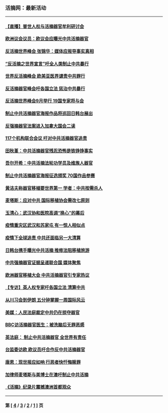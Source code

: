 ### 活摘网：最新活动
---
#### [【直播】普世人权与活摘器官牟利研讨会](../../pages/nf5883/n13425146.md?04140430) 
#### [欧洲议会议员：欧议会应曝光中共活摘器官](../../pages/nf5883/n13336571.md?04140430) 
#### [反活摘世界峰会 张锦华：媒体应报导事实真相](../../pages/nf5883/n13278502.md?04140430) 
#### [“反活摘之世界宣言”吁全人类制止中共暴行](../../pages/nf5883/n13259730.md?04140430) 
#### [世界反活摘峰会 欧美亚医界谴责中共罪行](../../pages/nf5883/n13253550.md?04140430) 
#### [反活摘器官峰会吁各国立法 惩治中共暴行](../../pages/nf5883/n13245052.md?04140430) 
#### [反活摘世界峰会9月举行 19国专家将与会](../../pages/nf5883/n13201492.md?04140430) 
#### [制止中共活摘器官海报作品将巡回日韩台展出](../../pages/nf5883/n13177791.md?04140430) 
#### [反强摘器官法案进入加拿大国会二读](../../pages/nf5883/n13033450.md?04140430) 
#### [117个机构联合会议 吁对中共活摘器官追责](../../pages/nf5883/n12775087.md?04140430) 
#### [田秋堇：中共活摘器官残忍恐怖是铁铮铮事实](../../pages/nf5883/n12702148.md?04140430) 
#### [吾尔开希：中共活摘法轮功学员及维族人器官](../../pages/nf5883/n12693197.md?04140430) 
#### [制止中共活摘器官海报征选颁奖 70国作品参赛](../../pages/nf5883/n12692050.md?04140430) 
#### [黄洁夫称器官移植要世界第一 学者：中共按需杀人](../../pages/nf5883/n12572329.md?04140430) 
#### [麦塔斯：应对中共 国际移植协会需改七原则](../../pages/nf5883/n12514711.md?04140430) 
#### [玉清心：武汉协和医院高调“换心”的幕后](../../pages/nf5883/n12298730.md?04140430) 
#### [疫情重灾区武汉和苏家屯 有一惊人相似点](../../pages/nf5883/n12150824.md?04140430) 
#### [疫情下全球追责 中共还面临另一大清算](../../pages/nf5883/n12070397.md?04140430) 
#### [日韩台携手曝光中共活摘 推修法阻移植旅游](../../pages/nf5883/n11712046.md?04140430) 
#### [中共强摘器官证据呈递联合国 媒体聚焦](../../pages/nf5883/n11546426.md?04140430) 
#### [欧洲器官移植大会 中共活摘器官引专家热议](../../pages/nf5883/n11539095.md?04140430) 
#### [【专访】英人权专家吁各国立法 清算中共](../../pages/nf5883/n11367315.md?04140430) 
#### [从川习会到伊朗 五分钟掌握一周国际风云](../../pages/nf5883/n11338520.md?04140430) 
#### [美媒：人民法庭裁定中共仍在掠夺器官](../../pages/nf5883/n11334897.md?04140430) 
#### [BBC访活摘器官医生：被洗脑后无罪恶感](../../pages/nf5883/n11335935.md?04140430) 
#### [英法庭： 制止中共活摘器官 全世界有责任](../../pages/nf5883/n11330691.md?04140430) 
#### [台监委访欧 欧议员吁合作反中共活摘器官](../../pages/nf5883/n11109190.md?04140430) 
#### [唐恩：现世报应如响 行恶者快忏悔赎罪](../../pages/nf5883/n11104016.md?04140430) 
#### [加律师麦塔斯与美博士在澳吁制止中共活摘](../../pages/nf5883/n10724764.md?04140430) 
#### [《活摘》纪录片震撼澳洲首都观众](../../pages/nf5883/n10722747.md?04140430) 

---
#### 第 [ [4](./4.md?04140430) / [3](./3.md?04140430) / [2](./2.md?04140430) / [1](./1.md?04140430) ] 页
